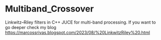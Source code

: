 # Multiband_Crossover
  Linkwitz–Riley filters in C++ JUCE for multi-band processing. If you want to go deeper check my blog https://marcossrivas.blogspot.com/2023/08/%20LinkwitzRiley%20.html

  
